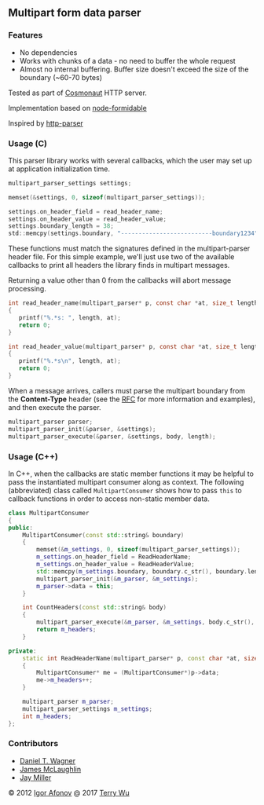 ## Multipart form data parser

### Features
* No dependencies
* Works with chunks of a data - no need to buffer the whole request
* Almost no internal buffering. Buffer size doesn't exceed the size of the boundary (~60-70 bytes)

Tested as part of [Cosmonaut](https://github.com/iafonov/cosmonaut) HTTP server.

Implementation based on [node-formidable](https://github.com/felixge/node-formidable)

Inspired by [http-parser](https://github.com/nodejs/http-parser)

### Usage (C)
This parser library works with several callbacks, which the user may set up at application initialization time.

```c
multipart_parser_settings settings;

memset(&settings, 0, sizeof(multipart_parser_settings));

settings.on_header_field = read_header_name;
settings.on_header_value = read_header_value;
settings.boundary_length = 38;
std::memcpy(settings.boundary, "--------------------------boundary1234", 38);
```

These functions must match the signatures defined in the multipart-parser header file.  For this simple example, we'll just use two of the available callbacks to print all headers the library finds in multipart messages.

Returning a value other than 0 from the callbacks will abort message processing.

```c
int read_header_name(multipart_parser* p, const char *at, size_t length)
{
   printf("%.*s: ", length, at);
   return 0;
}

int read_header_value(multipart_parser* p, const char *at, size_t length)
{
   printf("%.*s\n", length, at);
   return 0;
}
```

When a message arrives, callers must parse the multipart boundary from the **Content-Type** header (see the [RFC](http://tools.ietf.org/html/rfc2387#section-5.1) for more information and examples), and then execute the parser.

```c
multipart_parser parser;
multipart_parser_init(&parser, &settings);
multipart_parser_execute(&parser, &settings, body, length);
```

### Usage (C++)
In C++, when the callbacks are static member functions it may be helpful to pass the instantiated multipart consumer along as context.  The following (abbreviated) class called `MultipartConsumer` shows how to pass `this` to callback functions in order to access non-static member data.

```cpp
class MultipartConsumer
{
public:
    MultipartConsumer(const std::string& boundary)
    {
        memset(&m_settings, 0, sizeof(multipart_parser_settings));
        m_settings.on_header_field = ReadHeaderName;
        m_settings.on_header_value = ReadHeaderValue;
		std::memcpy(m_settings.boundary, boundary.c_str(), boundary.length())
        multipart_parser_init(&m_parser, &m_settings);
        m_parser->data = this;
    }

    int CountHeaders(const std::string& body)
    {
        multipart_parser_execute(&m_parser, &m_settings, body.c_str(), body.size());
        return m_headers;
    }

private:
    static int ReadHeaderName(multipart_parser* p, const char *at, size_t length)
    {
        MultipartConsumer* me = (MultipartConsumer*)p->data;
        me->m_headers++;
    }

    multipart_parser m_parser;
    multipart_parser_settings m_settings;
    int m_headers;
};
```

### Contributors
* [Daniel T. Wagner](http://www.danieltwagner.de/)
* [James McLaughlin](http://udp.github.com/)
* [Jay Miller](http://www.cryptofreak.org)

© 2012 [Igor Afonov](http://iafonov.github.com)
@ 2017 [Terry Wu](http://blog.terrywh.net)
